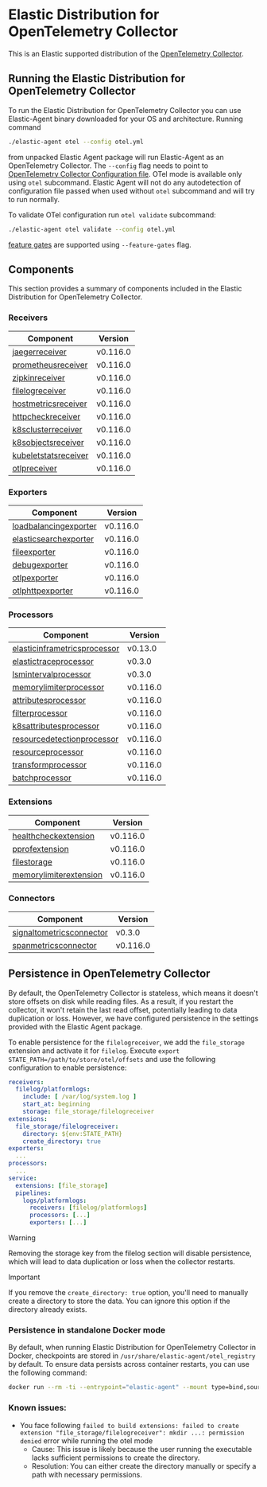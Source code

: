 # Elastic Distribution for OpenTelemetry Collector

This is an Elastic supported distribution of the [OpenTelemetry Collector](https://github.com/open-telemetry/opentelemetry-collector).

## Running the Elastic Distribution for OpenTelemetry Collector

To run the Elastic Distribution for OpenTelemetry Collector you can use Elastic-Agent binary downloaded for your OS and architecture.
Running command

```bash
./elastic-agent otel --config otel.yml
```

from unpacked Elastic Agent package will run Elastic-Agent as an OpenTelemetry Collector. The `--config` flag needs to point to [OpenTelemetry Collector Configuration file](https://opentelemetry.io/docs/collector/configuration/). OTel mode is available only using `otel` subcommand. Elastic Agent will not do any autodetection of configuration file passed when used without `otel` subcommand and will try to run normally.

To validate OTel configuration run `otel validate` subcommand:

```bash
./elastic-agent otel validate --config otel.yml
```

[feature gates](https://github.com/open-telemetry/opentelemetry-collector/blob/main/featuregate/README.md#controlling-gates) are supported using `--feature-gates` flag.

## Components

This section provides a summary of components included in the Elastic Distribution for OpenTelemetry Collector.

### Receivers

| Component | Version |
|---|---|
| [jaegerreceiver](https://github.com/open-telemetry/opentelemetry-collector-contrib/blob/receiver/jaegerreceiver/v0.116.0/receiver/jaegerreceiver/README.md) | v0.116.0 |
| [prometheusreceiver](https://github.com/open-telemetry/opentelemetry-collector-contrib/blob/receiver/prometheusreceiver/v0.116.0/receiver/prometheusreceiver/README.md) | v0.116.0 |
| [zipkinreceiver](https://github.com/open-telemetry/opentelemetry-collector-contrib/blob/receiver/zipkinreceiver/v0.116.0/receiver/zipkinreceiver/README.md) | v0.116.0 |
| [filelogreceiver](https://github.com/open-telemetry/opentelemetry-collector-contrib/blob/receiver/filelogreceiver/v0.116.0/receiver/filelogreceiver/README.md) | v0.116.0 |
| [hostmetricsreceiver](https://github.com/open-telemetry/opentelemetry-collector-contrib/blob/receiver/hostmetricsreceiver/v0.116.0/receiver/hostmetricsreceiver/README.md) | v0.116.0 |
| [httpcheckreceiver](https://github.com/open-telemetry/opentelemetry-collector-contrib/blob/receiver/httpcheckreceiver/v0.116.0/receiver/httpcheckreceiver/README.md) | v0.116.0 |
| [k8sclusterreceiver](https://github.com/open-telemetry/opentelemetry-collector-contrib/blob/receiver/k8sclusterreceiver/v0.116.0/receiver/k8sclusterreceiver/README.md) | v0.116.0 |
| [k8sobjectsreceiver](https://github.com/open-telemetry/opentelemetry-collector-contrib/blob/receiver/k8sobjectsreceiver/v0.116.0/receiver/k8sobjectsreceiver/README.md) | v0.116.0 |
| [kubeletstatsreceiver](https://github.com/open-telemetry/opentelemetry-collector-contrib/blob/receiver/kubeletstatsreceiver/v0.116.0/receiver/kubeletstatsreceiver/README.md) | v0.116.0 |
| [otlpreceiver](https://github.com/open-telemetry/opentelemetry-collector/blob/receiver/otlpreceiver/v0.116.0/receiver/otlpreceiver/README.md) | v0.116.0 |

### Exporters

| Component | Version |
|---|---|
| [loadbalancingexporter](https://github.com/open-telemetry/opentelemetry-collector-contrib/blob/exporter/loadbalancingexporter/v0.116.0/exporter/loadbalancingexporter/README.md) | v0.116.0 |
| [elasticsearchexporter](https://github.com/open-telemetry/opentelemetry-collector-contrib/blob/exporter/elasticsearchexporter/v0.116.0/exporter/elasticsearchexporter/README.md) | v0.116.0 |
| [fileexporter](https://github.com/open-telemetry/opentelemetry-collector-contrib/blob/exporter/fileexporter/v0.116.0/exporter/fileexporter/README.md) | v0.116.0 |
| [debugexporter](https://github.com/open-telemetry/opentelemetry-collector/blob/exporter/debugexporter/v0.116.0/exporter/debugexporter/README.md) | v0.116.0 |
| [otlpexporter](https://github.com/open-telemetry/opentelemetry-collector/blob/exporter/otlpexporter/v0.116.0/exporter/otlpexporter/README.md) | v0.116.0 |
| [otlphttpexporter](https://github.com/open-telemetry/opentelemetry-collector/blob/exporter/otlphttpexporter/v0.116.0/exporter/otlphttpexporter/README.md) | v0.116.0 |

### Processors

| Component | Version |
|---|---|
| [elasticinframetricsprocessor](https://github.com/elastic/opentelemetry-collector-components/blob/processor/elasticinframetricsprocessor/v0.13.0/processor/elasticinframetricsprocessor/README.md) | v0.13.0 |
| [elastictraceprocessor](https://github.com/elastic/opentelemetry-collector-components/blob/processor/elastictraceprocessor/v0.3.0/processor/elastictraceprocessor/README.md) | v0.3.0 |
| [lsmintervalprocessor](https://github.com/elastic/opentelemetry-collector-components/blob/processor/lsmintervalprocessor/v0.3.0/processor/lsmintervalprocessor/README.md) | v0.3.0 |
| [memorylimiterprocessor](https://github.com/open-telemetry/opentelemetry-collector/blob/processor/memorylimiterprocessor/v0.116.0/processor/memorylimiterprocessor/README.md) | v0.116.0 |
| [attributesprocessor](https://github.com/open-telemetry/opentelemetry-collector-contrib/blob/processor/attributesprocessor/v0.116.0/processor/attributesprocessor/README.md) | v0.116.0 |
| [filterprocessor](https://github.com/open-telemetry/opentelemetry-collector-contrib/blob/processor/filterprocessor/v0.116.0/processor/filterprocessor/README.md) | v0.116.0 |
| [k8sattributesprocessor](https://github.com/open-telemetry/opentelemetry-collector-contrib/blob/processor/k8sattributesprocessor/v0.116.0/processor/k8sattributesprocessor/README.md) | v0.116.0 |
| [resourcedetectionprocessor](https://github.com/open-telemetry/opentelemetry-collector-contrib/blob/processor/resourcedetectionprocessor/v0.116.0/processor/resourcedetectionprocessor/README.md) | v0.116.0 |
| [resourceprocessor](https://github.com/open-telemetry/opentelemetry-collector-contrib/blob/processor/resourceprocessor/v0.116.0/processor/resourceprocessor/README.md) | v0.116.0 |
| [transformprocessor](https://github.com/open-telemetry/opentelemetry-collector-contrib/blob/processor/transformprocessor/v0.116.0/processor/transformprocessor/README.md) | v0.116.0 |
| [batchprocessor](https://github.com/open-telemetry/opentelemetry-collector/blob/processor/batchprocessor/v0.116.0/processor/batchprocessor/README.md) | v0.116.0 |

### Extensions

| Component | Version |
|---|---|
| [healthcheckextension](https://github.com/open-telemetry/opentelemetry-collector-contrib/blob/extension/healthcheckextension/v0.116.0/extension/healthcheckextension/README.md) | v0.116.0 |
| [pprofextension](https://github.com/open-telemetry/opentelemetry-collector-contrib/blob/extension/pprofextension/v0.116.0/extension/pprofextension/README.md) | v0.116.0 |
| [filestorage](https://github.com/open-telemetry/opentelemetry-collector-contrib/blob/extension/storage/filestorage/v0.116.0/extension/storage/filestorage/README.md) | v0.116.0 |
| [memorylimiterextension](https://github.com/open-telemetry/opentelemetry-collector/blob/extension/memorylimiterextension/v0.116.0/extension/memorylimiterextension/README.md) | v0.116.0 |

### Connectors

| Component | Version |
|---|---|
| [signaltometricsconnector](https://github.com/elastic/opentelemetry-collector-components/blob/connector/signaltometricsconnector/v0.3.0/connector/signaltometricsconnector/README.md) | v0.3.0 |
| [spanmetricsconnector](https://github.com/open-telemetry/opentelemetry-collector-contrib/blob/connector/spanmetricsconnector/v0.116.0/connector/spanmetricsconnector/README.md) | v0.116.0 |
## Persistence in OpenTelemetry Collector

By default, the OpenTelemetry Collector is stateless, which means it doesn't store offsets on disk while reading files. As a result, if you restart the collector, it won't retain the last read offset, potentially leading to data duplication or loss. However, we have configured persistence in the settings provided with the Elastic Agent package. 

To enable persistence for the `filelogreceiver`, we add the `file_storage` extension and activate it for `filelog`. 
Execute `export STATE_PATH=/path/to/store/otel/offsets` and use the following configuration to enable persistence:

```yaml
receivers:
  filelog/platformlogs:
    include: [ /var/log/system.log ]
    start_at: beginning
    storage: file_storage/filelogreceiver
extensions:
  file_storage/filelogreceiver:
    directory: ${env:STATE_PATH}
    create_directory: true
exporters:
  ...
processors:
  ...
service:
  extensions: [file_storage]
  pipelines:
    logs/platformlogs:
      receivers: [filelog/platformlogs]
      processors: [...]
      exporters: [...]
```

> [!WARNING]  
Removing the storage key from the filelog section will disable persistence, which will lead to data duplication or loss when the collector restarts.

> [!IMPORTANT]  
If you remove the `create_directory: true` option, you'll need to manually create a directory to store the data. You can ignore this option if the directory already exists.

### Persistence in standalone Docker mode

By default, when running Elastic Distribution for OpenTelemetry Collector in Docker, checkpoints are stored in `/usr/share/elastic-agent/otel_registry` by default. To ensure data persists across container restarts, you can use the following command:

```bash
docker run --rm -ti --entrypoint="elastic-agent" --mount type=bind,source=/path/on/host,target=/usr/share/elastic-agent/otel_registry  docker.elastic.co/beats/elastic-agent:9.0.0-SNAPSHOT otel
```

### Known issues:
-  You face following `failed to build extensions: failed to create extension "file_storage/filelogreceiver": mkdir ...: permission denied` error while running the otel mode
	- Cause: This issue is likely because the user running the executable lacks sufficient permissions to create the directory.
	- Resolution: You can either create the directory manually or specify a path with necessary permissions.
